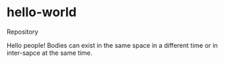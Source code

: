 # hello-world
Repository

Hello people!
Bodies can exist in the same space in a different time or in inter-sapce at the same time.
